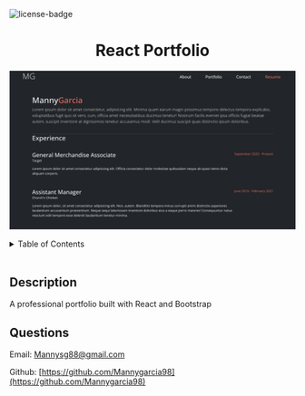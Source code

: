   <div id="top"></div>

![license-badge]

  <h1 align="center">React Portfolio</h1>

![Screenshot](public/assets/react-portfolio-screenshot.png)

  <!-- TABLE OF CONTENTS -->
  <details>
    <summary>Table of Contents</summary>
    <ul>
      <li><a href="#description">Description</a></li>
      <li><a href="#questions">Questions</a></li>
    </ul>
  </details>

  </br>
  
  ## Description
  A professional portfolio built with React and Bootstrap

## Questions

Email: [Mannysg88@gmail.com](mailto:Mannysg88@gmail.com)

Github: [https://github.com/Mannygarcia98](https://github.com/Mannygarcia98)

  <!-- MARKDOWN LINKS & IMAGES -->

[license-badge]: https://img.shields.io/badge/LICENSE-MIT-brightgreen?style=plastic
